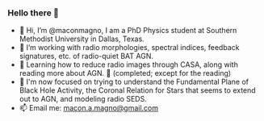 ### Hello there  🌛


- 👋 Hi, I’m @maconmagno, I am a PhD Physics student at Southern Methodist University in Dallas, Texas. 
- 👀 I’m working with radio morphologies, spectral indices, feedback signatures, etc. of radio-quiet BAT AGN.
- 🌱 Learning how to reduce radio images through CASA, along with reading more about AGN. 🌲 (completed; except for the reading)
- 🌱 I'm now focused on trying to understand the Fundamental Plane of Black Hole Activity, the Coronal Relation for Stars that seems to extend out to AGN, and modeling radio SEDS.
- 📫 Email me: macon.a.magno@gmail.com

<!---
maconmagno/maconmagno is a ✨ special ✨ repository because its `README.md` (this file) appears on your GitHub profile.
You can click the Preview link to take a look at your changes.
--->
